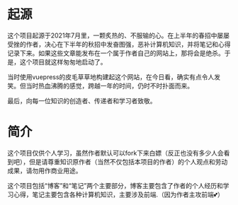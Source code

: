 # 起源

这个项目起源于2021年7月里，一颗炙热的、不服输的心。在上半年的春招中屡屡受挫的作者，决心在下半年的秋招中发奋图强，恶补计算机知识，并将笔记和心得记录下来。如果这些文章能发布在一个属于作者自己的网站上，那将会是绝杀。于是，这个项目就这样匆匆地启动了。

当时使用vuepress的皮毛草草地构建起这个网站，在今日看，确实有点令人发笑。但当时热血沸腾的感觉，跨越一年的时间，仍时不时扑面而来。

最后，向每一位知识的创造者、传递者和学习者致敬。



# 简介

这个项目仅供个人学习，虽然作者默认可以fork下来白嫖（反正也没有多少人会看到吧），但是请尊重知识原作者（当然不仅包括本项目的作者）的个人观点和劳动成果，请勿用作商业用途。

这个项目包括“博客”和“笔记”两个主要部分，博客主要包含了作者的个人经历和学习心得，笔记主要包含各种计算机知识，主要涉及前端.（因为作者主攻前端💕）